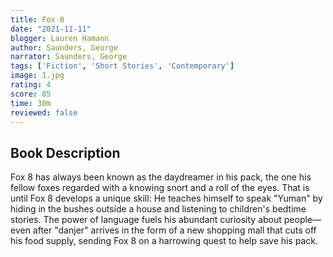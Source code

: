 ```yaml
---
title: Fox 8
date: "2021-11-11"
blogger: Lauren Hamann
author: Saunders, George
narrator: Saunders, George
tags: ['Fiction', 'Short Stories', 'Contemporary']
image: 1.jpg
rating: 4
score: 85
time: 30m
reviewed: false
---
```




## Book Description

Fox 8 has always been known as the daydreamer in his pack, the one his fellow foxes regarded with a knowing snort and a roll of the eyes. That is until Fox 8 develops a unique skill: He teaches himself to speak "Yuman" by hiding in the bushes outside a house and listening to children's bedtime stories. The power of language fuels his abundant curiosity about people—even after "danjer" arrives in the form of a new shopping mall that cuts off his food supply, sending Fox 8 on a harrowing quest to help save his pack.